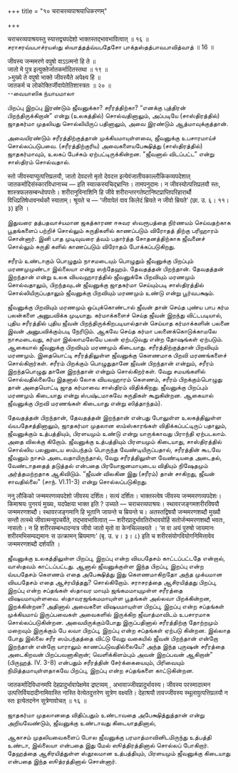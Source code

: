 +++
title = "१० चराचरव्यपाश्रयाधिकरणम्"

+++

चराचरव्यपाश्रयस्तु स्यात्तद्व्यपदेशो भाक्तस्तद्भावभावित्वात् ॥ १६ ॥  
சராசரவ்யபாச்ரயஸ்து ஸ்யாத்தத்வ்யபதேசோ பாக்தஸ்தத்பாவபாவித்வாத் ॥ 16 ॥

जीवस्य जन्ममरणे वपुषो वाऽऽत्मनो हि ते ॥  
जातो मे पुत्र इत्युक्तेर्जातकर्मादितस्तथा ॥ १९ ॥  
\>मुख्ये ते वपुषो भाक्ते जीवस्यैते अपेक्ष्य हि ॥  
जातकर्म च लोकोक्तिर्जीवापेतेतिशास्त्रतः ॥ २० ॥  
--வையாஸிக ந்யாயமாலா

பிறப்பு இறப்பு இரண்டும் ஜீவனுக்கா? சரீரத்திற்கா? “எனக்கு புத்திரன்
பிறந்திருக்கிறான்” என்று (உலகத்தில்) சொல்வதினாலும், அப்படியே
(சாஸ்திரத்தில்) ஜாதகர்மா முதலியது சொல்லியிருப் பதினாலும், அவை இரண்டும்
ஆத்மாவுக்குத்தான்.

அவையிரண்டும் சரீரத்திற்குத்தான் முக்கியமாயுள்ளவை, ஜீவனுக்கு உபசாரமாய்ச்
சொல்லப்படுபவை. (சரீரத்திற்குரிய) அவைகளையபேக்ஷித்து (சாஸ்திரத்தில்)
ஜாதகர்மாவும், உலகப் பேச்சும் ஏற்பட்டிருக்கின்றன. "ஜீவனால் விடப்பட்ட”
என்று சாஸ்திரம் சொல்வதால்.

स्तो जीवस्याप्युत्पत्तिप्रलयौ, जातो देवदत्तो मृतो देवदत्त
इत्येवंजातीयकाल्लौकिकव्यपदेशात् जातकर्मादिसंस्कारविधानाच्च — इति
स्यात्कस्यचिद्भ्रान्तिः। तामपनुदामः। न जीवस्योत्पत्तिप्रलयौ स्तः,
शास्त्रफलसम्बन्धोपपत्तेः। शरीरानुविनाशिनि हि जीवे
शरीरान्तरगतेष्टानिष्टप्राप्तिपरिहारार्थौ विधिप्रतिषेधावनर्थकौ स्याताम्।
श्रूयते च — ‘जीवापेतं वाव किलेदं म्रियते न जीवो म्रियते’ (छा. उ. ६।
११। ३) इति ।

இதுவரை தத்பதவாச்யமான ஜகத்காரண ஈசுவர ஸ்வரூபத்தை நிர்ணயம் செய்வதற்காக
பூதங்களைப் பற்றிச் சொல்லும் சுருதிகளில் காணப்படும் விரோதத் திற்கு
பரிஹாரம் சொன்னார். இனி பாத முடிவுவரை த்வம் பதார்த்த சோதனத்திற்காக
ஜீவனைச் சொல்லும் சுருதி களில் காணப்படும் விரோதம் போக்கப்படுகிறது.

சரீரம் உண்டாகும் பொழுதும் நாசமடையும் பொழுதும் ஜீவனுக்கு பிறப்பும்
மரணமுமுண்டா இல்லையா என்று ஸந்தேஹம். தேவதத்தன் பிறந்தான். தேவதத்தன்
இறந்தான் என்று உலக வியவஹாரத்தில் ஜீவனுக்கே பிறவியும் மரணமும்
சொல்வதாலும், பிறந்தவுடன் ஜீவனுக்கு ஜாதகர்மா செய்யும்படி சாஸ்திரத்தில்
சொல்லியிருப்பதாலும் ஜீவனுக்கு பிறவியும் மரணமும் உண்டு என்று பூர்வபக்ஷம்.

ஜீவனுக்கு பிறவியும் மரணமும் ஒப்புக்கொண்டால் ஜீவன் தான் செய்த புண்ய பாப
கர்ம பலன்களை அனுபவிக்க முடியாது. கர்மாக்களைச் செய்த ஜீவன் இறந்து
விட்டபடியால், புதிய சரீரத்தில் புதிய ஜீவன் பிறந்திருக்கிறபடியால்தான்
செய்யாத கர்மாக்களின் பலனை இவன் அனுபவிக்கும்படி நேரிடும். ஆகவே செய்த
கர்மா பலனைக்கொடுக்காமலே நாசமடைவது, கர்மா இல்லாமலேயே பலன் ஏற்படுவது என்ற
தோஷங்கள் ஏற்படும். ஆகையால் ஜீவனுக்கு பிறவியும் மரணமும் கிடையாது.
சரீரத்திற்குத்தான் பிறவியும் மரணமும். இதையொட்டி சரீரத்திலுள்ள ஜீவனுக்கு
கௌணமாக பிறவி மரணங்களைச் சொல்கிறார்கள். சரீரம் பிறக்கும் பொழுதுதானே ஜீவன்
பிறந்தான் என்றும், சரீரம் இறந்தபொழுது தானே இறந்தான் என்றும்
சொல்கிறர்கள். வேறு சமயங்களில் சொல்வதில்லையே இதனால் லோக வியவஹாரம் கௌணம்,
சரீரம் பிறக்கும்பொழுது தான் அதையொட்டி ஜாத கர்மாவை சாஸ்திரம் விதிக்கிறது.
ஜீவனுக்கு பிறப்பும் மரணமும் கிடையாது என்று ஸ்பஷ்டமாகவே சுருதிகள்
கூறுகின்றன. ஆகையால் ஜீவனுக்கு பிறவி மரணங்கள் கிடையாது என்று
ஸித்தாந்தம்).

தேவதத்தன் பிறந்தான், தேவதத்தன் இறந்தான் என்பது போலுள்ள உலகத்திலுள்ள
வ்யபதேசத்தினாலும், ஜாதகர்மா முதலான ஸம்ஸ்காரங்கள் விதிக்கப்பட்டிருப்
பதாலும், ஜீவனுக்கும் உத்பத்தியும், பிரளயமும் உண்டு என்று யாருக்காவது
பிராந்தி ஏற்படலாம். அதை விலக்கு கிறோம். ஜீவனுக்கு உத்பத்தியும் பிரளயமும்
கிடையாது, சாஸ்திரத்தில் சொல்லிய பலனுடைய ஸம்பந்தம் பொருந்த
வேண்டியிருப்பதால், சரீரத்தின் கூடவே ஜீவனும் நாசம் அடைவதாயிருந்தால், வேறு
சரீரத்திலுள்ள வேண்டியதை அடைதல், வேண்டாததைத் தடுத்தல் என்பதை
பிரயோஜனமாயுடைய விதியும் நிஷேதமும் அர்த்தமற்றதாக ஆகிவிடும். “ஜீவன் விலகின
இது (சரீரம்) தான் சாகிறது, ஜீவன் சாவதில்லை" (சாந். VI.11-3) என்று
சொல்லப்படுகிறது.

ननु लौकिको जन्ममरणव्यपदेशो जीवस्य दर्शितः। सत्यं दर्शितः। भाक्तस्त्वेष
जीवस्य जन्ममरणव्यपदेशः। किमाश्रयः पुनरयं मुख्यः, यदपेक्षया भाक्त इति ?
उच्यते — चराचरव्यपाश्रयः। स्थावरजङ्गमशरीरविषयौ जन्ममरणशब्दौ।
स्थावरजङ्गमानि हि भूतानि जायन्ते च म्रियन्ते च। अतस्तद्विषयौ
जन्ममरणशब्दौ मुख्यौ सन्तौ तत्स्थे जीवात्मन्युपचर्येते, तद्भावभावित्वात्
— शरीरप्रादुर्भावतिरोभावयोर्हि सतोर्जन्ममरणशब्दौ भवतः, नासतोः। न हि
शरीरसम्बन्धादन्यत्र जीवो जातो मृतो वा केनचिल्लक्ष्यते । ‘स वा अयं पुरुषो
जायमानः शरीरमभिसम्पद्यमानः स उत्क्रामन् म्रियमाणः’ (बृ. उ. ४। ३। ८)
इति च शरीरसंयोगवियोगनिमित्तावेव जन्ममरणशब्दौ दर्शयति ।

ஜீவனுக்கு உலகத்திலுள்ள பிறப்பு, இறப்பு என்ற வியபதேசம் காட்டப்பட்டதே
என்றால், வாஸ்தவம் காட்டப்பட்டது. ஆனால் ஜீவனுக்குள்ள இந்த பிறப்பு, இறப்பு
என்ற வ்யபதேசம் கௌணம் எதை அபேக்ஷித்து இது கௌணமாகிறதோ அந்த முக்யமான
வியபதேசம் எதை ஆச்ரயித்தது? சொல்கிறோம். சராசரத்தை ஆசிரயித்தது பிறப்பு,
இறப்பு என்ற சப்தங்கள் ஸ்தாவர மாயும் ஜங்கமமாயுமுள்ள சரீரத்தை
விஷயமாயுள்ளவை. ஸ்தாவரஜங்கமமாயுள்ள பூதங்கள் அல்லவா பிறக்கின்றன,
இறக்கின்றன? அதினால் அவைகளை விஷயமாயுள்ள பிறப்பு, இறப்பு என்ற சப்தங்கள்
முக்கியமாய் இருப்பவைகள் அவைகளில் இருக்கிற ஜீவாத்மாவிடம் உபசாரமாக
சொல்லப்படுகின்றன. அவையிருக்கும்போது இருப்பதினால் சரீரத்திற்கு தோற்றமும்
மறைவும் இருக்கும் பே லவா பிறப்பு, இறப்பு என்ற சப்தங்கள் ஏற்படு கின்றன.
இல்லாத போது இல்லை சரீர ஸம்பந்தத்தை விட்டு வேறு வகையில் ஜீவன் பிறந்தான்
என்றோ இறந்தான் என்றோ யாராலும் காணப்படுவதில்லையே? அந்த இந்த புருஷன்
சரீரத்தை அடைகிறவன் பிறப்பவனாகிறான்; வெளிக்கிளம்பும் அவன் இறப்பவன்
ஆகிறான்" (பிருஹத். IV. 3-8) என்பதும் சரீரத்தின் சேர்க்கையையும்,
பிரிவையும் நிமித்தமாயுள்ளதாகவே பிறப்பு, இறப்பு என்ற சப்தங்களை
காட்டுகின்றன.

जातकर्मादिविधानमपि देहप्रादुर्भावापेक्षमेव द्रष्टव्यम् ,
अभावाज्जीवप्रादुर्भावस्य। जीवस्य परस्मादात्मन
उत्पत्तिर्वियदादीनामिवास्ति नास्ति वेत्येतदुत्तरेण सूत्रेण वक्ष्यति।
देहाश्रयौ तावज्जीवस्य स्थूलावुत्पत्तिप्रलयौ न स्तः इत्येतदनेन
सूत्रेणावोचत् ॥ १६ ॥

ஜாதகர்மா முதலானதை விதிப்பதும் உண்டாவதை அபேக்ஷித்துத்தான் என்று
அறியவேண்டும், ஜீவனுக்கு உண்டாவது கிடையாததினால்,

ஆகாசம் முதலியவைகளைப் போல ஜீவனுக்கு பரமாத்மாவினிடமிருந்து உத்பத்தி உண்டா,
இல்லையா என்பதை இது மேல் ஸூத்திரத்தினால் சொல்லப் போகிறார். தேஹத்தை
ஆசிரயித்துள்ள ஸ்தூலமான உத்பத்தியும், பிரளயமும் ஜீவனுக்கு கிடையாது என்பதை
இந்த ஸூத்ரத்தினால் சொன்னார்.
